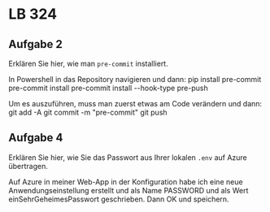 # LB 324

## Aufgabe 2

Erklären Sie hier, wie man `pre-commit` installiert.

In Powershell in das Repository navigieren und dann:
pip install pre-commit
pre-commit install
pre-commit install --hook-type pre-push

Um es auszuführen, muss man zuerst etwas am Code verändern und dann:
git add -A
git commit -m "pre-commit"
git push

## Aufgabe 4

Erklären Sie hier, wie Sie das Passwort aus Ihrer lokalen `.env` auf Azure übertragen.

Auf Azure in meiner Web-App in der Konfiguration habe ich eine neue Anwendungseinstellung erstellt und als Name PASSWORD und als Wert einSehrGeheimesPasswort geschrieben. Dann OK und speichern.
